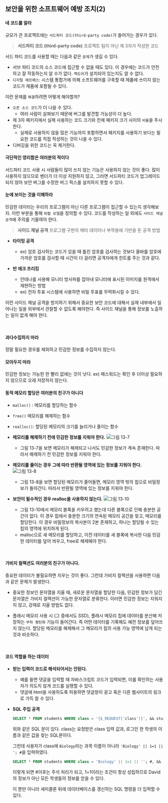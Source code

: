 ## 보안을 위한 소프트웨어 예방 조치(2)

#### 네 코드를 알라

규모가 큰 프로젝트에는 `서드파티 코드(third-party code)`가 들어가는 경우가 있다.

> **서드파티 코드 (third-party code)**
> 프로젝트 팀이 아닌 제 3자가 작성한 코드

서드 파티 코드를 사용할 때는 다음과 같은 `문제`가 생길 수 있다.

- 서브 파티 코드의 소스 코드에 접근할 수 없을 때도 있다. 이 경우에는 코드가 안전하고 잘 작동하는지 알 수가 없다. `백도어`가 설치되어 있는지도 알 수 없다.
- `디지털 헤르페스`: 시스템 통합가에 의해 소프트웨어를 구축할 때 제품에 쓰이지 않는 코드가 제품에 포함될 수 있다.

이런 문제를 `해결`하려면 어떻게 해야할까?

- `오픈 소스 코드`가 더 나을 수 있다.
  - 여러 사람이 살펴보기 때문에 버그를 발견할 가능성이 더 높다.
- 제 3자 패키지에서 실제 사용하는 코드 크기와 전체 패키지 크기 사이의 `비율`을 주시한다.
  - 실제로 사용하지 않을 많은 기능까지 포함하면서 패키지를 사용하기 보다는 필요한 코드를 직접 작성하는 것이 나을 수 있다.
- 디버깅을 위한 코드는 꼭 제거한다.
  <br />

#### 극단적인 영리함은 여러분의 적이다

서드파티 코드 사용 시 사람들이 많이 쓰지 않는 기능은 사용하지 않는 것이 좋다.
많이 사용하지 않으므로 벤더가 더 이상 지원하지 않고, 그러면 서드파티 코드가 업그레이드 되지 않아 보안 버그를 수정한 버그 픽스를 설치하지 못할 수 있다.
<br />

#### 눈에 보이는 것을 이해하라

민감한 데이터는 우리의 프로그램이 아닌 다른 프로그램이 접근할 수 있는지 생각해보자. 이런 부분을 통해 `위협 모델`을 정의할 수 있다.
코드를 작성하는 일 외에도 `사이드 채널 공격`에 주의를 기울여야 한다.

> **사이드 채널 공격**
> 프로그램 구현의 메타 데이터나 부작용에 기반을 둔 공격 방법

- **타이밍 공격**

  - ex) 암호 검사하는 코드가 있을 때 틀린 암호를 검사하는 것보다 올바를 암호에 가까운 암호를 검사할 때 시간이 더 걸리면 공격자에게 힌트를 주는 것과 같다.

- **반 에크 프리킹**
  - 안테나를 사용해 모니터 방사파를 잡아내 모니터에 표시된 이미지를 원격에서 재현하는 방법
  - ex) 전자 투표 시스템에 사용하면 비밀 투표를 무력화시킬 수 있다.

이런 사이드 채널 공격을 방지하기 위해서 중요한 보안 코드에 대해서 실제 내부에서 일어나는 일을 외부에서 관찰할 수 없도록 해야한다. 즉 사이드 채널을 통해 정보를 노출하는 일이 없게 해야 한다.

<br />

#### 과다수집하지 마라

정말 필요한 경우를 제외하고 민감한 정보를 수집하지 않는다.
<br />

#### 모아두지 마라

민감한 정보는 가능한 한 빨리 없애는 것이 낫다.
ex) 패스워드는 확인 후 더이상 필요하지 않으므로 오래 저장하지 않는다.
<br />

#### 동적 메모리 할당은 여러분의 친구가 아니다

- `malloc()` : 메모리를 할당하는 함수
- `free()` 메모리를 해제하는 함수
- `realloc()`: 할당된 메모리의 크기를 늘리거나 줄이는 함수
  <br />
- **메모리를 해제하기 전에 민감한 정보를 지워야 한다.**
  ![그림 13-7](https://media.discordapp.net/attachments/879215554379018243/1010602652058517524/unknown.png)
  - 그림 13-7을 보면 메모리가 해제되고 나서도 민감한 정보가 계속 존재한다. 따라서 해제하기 전 민감한 정보를 지워야 한다.
- **메모리를 줄이는 경우 그에 따라 반환될 영역에 있는 정보를 지워야 한다.**
  ![그림 13-8](https://media.discordapp.net/attachments/879215554379018243/1010602745759289383/unknown.png)

  - 그림 13-8을 보면 할당된 메모리가 줄어들면, 메모리 영역 밖의 힙으로 비밀정보가 돌아간다. 따라서 반환될 영역에 있는 정보를 지워야 한다.

- **보안이 필수적인 경우 realloc을 사용하지 않는다.**
  ![그림 13-10](https://media.discordapp.net/attachments/879215554379018243/1010602808095019129/unknown.png)
  - 그림 13-10에서 메모리 블록을 키우려고 했는데 다른 블록으로 인해 충분한 공간이 없다. 이 경우 힙에서 충분한 크기의 연속된 메모리 공간을 찾고, 메모리를 할당한다. 이 경우 비밀정보의 복사본이 2본 존재하고, 하나는 할당될 수 있는 힙의 영역에 위치하게 된다.
  - malloc으로 새 메모리를 할당하고, 이전 데이터를 새 블록에 복사한 다음 민감한 데이터를 덮어 씌우고, free로 해제해야 한다.

<br />

#### 가비지 컬렉션도 여러분의 친구가 아니다.

중요한 데이터가 불필요하면 지우는 것이 좋다. 그런데 가비지 컬렉션을 사용하면 다음과 같은 문제가 발생한다.

- 중요한 정보인 문자열을 지울 때, 새로운 문자열을 할당한 다음, 민감한 정보가 담긴 문자열은 가비지 컬렉션이 가능한 문자열로 분류한다. 이러면 민감한 정보는 지워지지 않고, 강제로 지울 방법도 없다.

- 플래시 메모리 사용 시 (그 중에서도 SSD), 플래시 메모리 칩에 데이터를 분산해 저장하는 `부하 평탄화` 기능이 들어간다. 즉 어떤 데이터를 기록해도 예전 정보를 덮어쓰지 않는다. 할당된 메모리를 해제해서 그 메모리가 힙의 사용 가능 영역에 남게 되는 것과 비슷하다.

<br />

#### 코드 역할을 하는 데이터

- **받는 입력이 코드로 해석되어서는 안된다.**
  - 예를 들면 댓글을 입력할 때 자바스크립트 코드가 입력되면, 이를 확인하는 사용자가 의도치 않게 코드를 실행할 수 있다.
  - 댓글에 html을 사용하도록 허용하면 댓글창이 광고 혹은 다른 웹사이트의 링크로 가득 찰 수 있다.
- **SQL 주입 공격**

  ```sql
  SELECT * FROM students WHERE class = '{$_REQUEST['class']}', && student='$student'
  ```

  위와 같은 SQL 문이 있다. class는 요청받은 class 입력 값과, 로그인 한 학생의 이름과 같은 값을 찾는 SQL문이다.

  그런데 사용자가 class에 `Biology`라는 과목 이름이 아니라 `'Biology' || 1=1 || '; #`을 입력하였다.

  ```sql
  SELECT * FROM students WHERE class = 'Biology' || 1=1 || ''; #, && student='David Lightman'
  ```

  이렇게 되면 #이후는 주석 처리가 되고, 1=1이라는 조건이 항상 성립하므로 David의 정보가 아닌 모든 학생들의 정보를 얻을 수 있다.

  이 뿐만 아니라 세미콜론 뒤에 데이터베이스를 갱신하는 SQL 명령을 더 입력할 수 있다.
